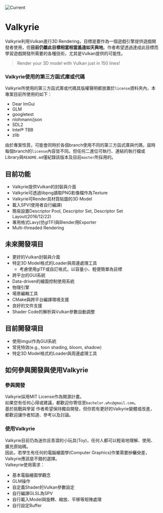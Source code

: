 ![Current](https://github.com/bachelorwhc/Valkyrie/blob/master/doc/result/20170120022003.gif?raw=true)

# Valkyrie
Valkyrie利用Vulkan進行3D Rendering，目標是要作為一個遊戲引擎提供遊戲開發者使用，但<b>目前仍離此目標相當相當遙遠如天與地</b>。作者希望透過達成此目標而學習遊戲開發所需要的各種技術，尤其是Vulkan提供的可能性。
> Render your 3D model with Vulkan just in 150 lines!

### Valkyrie使用的第三方函式庫或代碼
Valkyrie所使用的第三方函式庫或代碼其版權聲明都放置於`license`資料夾內，本專案目前所使用的如下：
* Dear ImGui
* GLM
* googletest
* nlohmann/json
* SDL2
* Intel® TBB
* zlib

由於專案性質，可能會同時於各個branch使用不同的第三方函式庫與代碼，屆時每個branch的`license`內容皆不同。但任何二進位可執行、連結的執行檔或Library與`README.md`僅紀錄該版本及目前`master`所採用的。

## 目前功能
* Valkyrie提供Vulkan的封裝與介面
* Valkyrie可透過libpng讀取PNG影像檔作為Texture
* Valkyrie可Render具材質貼圖的3D Model
* 載入SPV(使用者自行編譯)
* 簡易設置Descriptor Pool, Descriptor Set, Descriptor Set Layout(2016/12/22)
* 專用格式Lavy(仿glTF)與Blender用Exporter
* Multi-threaded Rendering

## 未來開發項目
* 更好的Vulkan封裝與介面
* 特定3D Model格式的Loader與周邊處理工具
  * 考慮使用glTF或自訂格式，以容量小、輕便簡單為目標
* 跨平台的GUI系統
* Data-driven的繪圖控制使用系統
* 物理引擎
* 場景編輯工具
* CMake與跨平台編譯環境支援
* 良好的文件支援
* Shader Code的解析與Vulkan參數自動調整

## 目前開發項目
* 使用imgui作為GUI系統
* 常見特效(e.g., toon shading, bloom, shadow)
* 特定3D Model格式的Loader與周邊處理工具

## 如何參與開發與使用Valkyrie
### 參與開發
Valkyrie採用MIT License作為開源計畫。<br/>
如果您有任何心得或建議，都歡迎你寄信至`bachelor.whc@gmail.com`。<br/>
基於挑戰與學習 作者希望保持獨自開發，但你若有更好的Valkyrie變體或改進，都歡迎讓作者知道、參考以及討論。

### 使用Valkyrie
Valkyrie目前仍為迷你且青澀的小玩具(Toy)，任何人都可以輕易地理解、使用、擴充原始碼。<br/>
因此，若學生有任何的電腦繪圖學(Computer Graphics)作業需要~~抄襲交差~~，Valkyrie應該是不錯的選擇。<br/>
Valkeyrie使用需求：<br/>
* 基本電腦繪圖學觀念
* GLM操作
* 自定義Shader的Vulkan參數設定
* 自行編譯GLSL為SPV
* 自行載入Model與旋轉、縮放、平移等矩陣處理
* 自行設定Buffer
